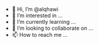 - 👋 Hi, I’m @alqhawi
- 👀 I’m interested in ...
- 🌱 I’m currently learning ...
- 💞️ I’m looking to collaborate on ...
- 📫 How to reach me ...

<!---
alqhawi/alqhawi is a ✨ special ✨ repository because its `README.md` (this file) appears on your GitHub profile.
You can click the Preview link to take a look at your changes.
--->
